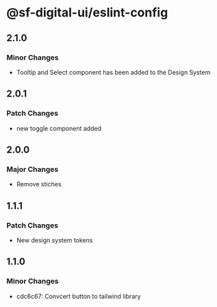 # @sf-digital-ui/eslint-config

## 2.1.0

### Minor Changes

- Tooltip and Select component has been added to the Design System

## 2.0.1

### Patch Changes

- new toggle component added

## 2.0.0

### Major Changes

- Remove stiches

## 1.1.1

### Patch Changes

- New design system tokens

## 1.1.0

### Minor Changes

- cdc6c67: Convcert button to tailwind library
